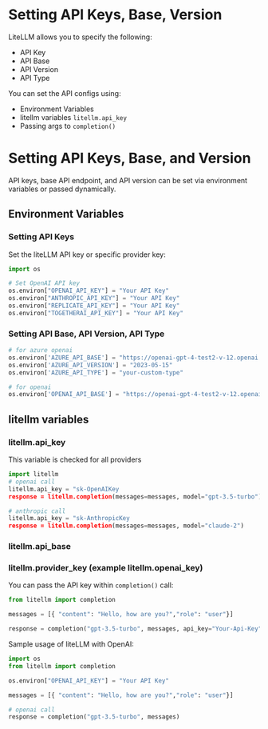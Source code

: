 # Setting API Keys, Base, Version

LiteLLM allows you to specify the following:
* API Key
* API Base
* API Version
* API Type

You can set the API configs using:
* Environment Variables
* litellm variables `litellm.api_key`
* Passing args to `completion()`

# Setting API Keys, Base, and Version 

API keys, base API endpoint, and API version can be set via environment variables or passed dynamically. 

## Environment Variables

### Setting API Keys

Set the liteLLM API key or specific provider key:

```python
import os 

# Set OpenAI API key
os.environ["OPENAI_API_KEY"] = "Your API Key"
os.environ["ANTHROPIC_API_KEY"] = "Your API Key"
os.environ["REPLICATE_API_KEY"] = "Your API Key"
os.environ["TOGETHERAI_API_KEY"] = "Your API Key"
```

### Setting API Base, API Version, API Type

```python
# for azure openai
os.environ['AZURE_API_BASE'] = "https://openai-gpt-4-test2-v-12.openai.azure.com/"
os.environ['AZURE_API_VERSION'] = "2023-05-15"
os.environ['AZURE_API_TYPE'] = "your-custom-type"

# for openai
os.environ['OPENAI_API_BASE'] = "https://openai-gpt-4-test2-v-12.openai.azure.com/"
```

## litellm variables

### litellm.api_key
This variable is checked for all providers

```python
import litellm
# openai call
litellm.api_key = "sk-OpenAIKey
response = litellm.completion(messages=messages, model="gpt-3.5-turbo")

# anthropic call
litellm.api_key = "sk-AnthropicKey
response = litellm.completion(messages=messages, model="claude-2")
```

### litellm.api_base

### litellm.provider_key (example litellm.openai_key)



You can pass the API key within `completion()` call:

```python
from litellm import completion

messages = [{ "content": "Hello, how are you?","role": "user"}]

response = completion("gpt-3.5-turbo", messages, api_key="Your-Api-Key")
```

Sample usage of liteLLM with OpenAI:

```python
import os 
from litellm import completion

os.environ["OPENAI_API_KEY"] = "Your API Key"

messages = [{ "content": "Hello, how are you?","role": "user"}]

# openai call
response = completion("gpt-3.5-turbo", messages)
```

